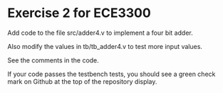# Exercise 2 for ECE3300 

Add code to the file src/adder4.v to implement a four bit adder.

Also modify the values in tb/tb_adder4.v to test more input values.

See the comments in the code.

If your code passes the testbench tests, you should see a green check mark on Github at the top
of the repository display.




